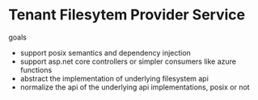﻿# Tenant Filesytem Provider Service

goals
- support posix semantics and dependency injection
- support asp.net core controllers or simpler consumers like azure functions
- abstract the implementation of underlying filesystem api
- normalize the api of the underlying api implementations, posix or not